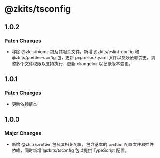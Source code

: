 # @zkits/tsconfig

## 1.0.2

### Patch Changes

- 移除 @zkits/biome 包及其相关文件，新增 @zkits/eslint-config 和 @zkits/prettier-config 包，更新 pnpm-lock.yaml 文件以反映依赖变更，调整多个文件权限以支持执行，更新 changelog 以记录版本变更。

## 1.0.1

### Patch Changes

- 更新依赖版本

## 1.0.0

### Major Changes

- 新增 @zkits/prettier 包及其相关配置，包含基本的 prettier 配置文件和插件依赖，同时新增 @zkits/tsconfig 包以提供 TypeScript 配置。
